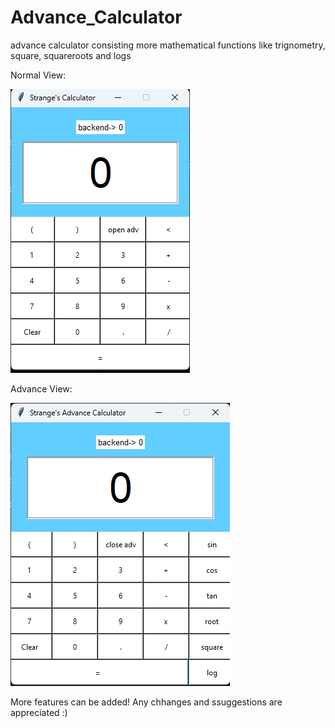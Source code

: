 # Advance_Calculator
advance calculator consisting more mathematical functions like trignometry, square, squareroots and logs

Normal View:

![Image](https://github.com/Strangedip/Advance_Calculator/blob/main/screenshots/Screenshot%202023-03-25%20120017.png)


Advance View:

![Image](https://github.com/Strangedip/Advance_Calculator/blob/main/screenshots/Screenshot%202023-03-25%20120054.png)



More features can be added!
Any chhanges and ssuggestions are appreciated :)
